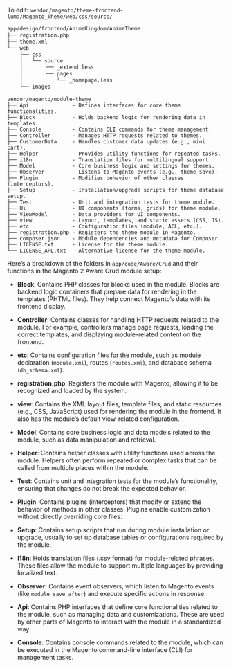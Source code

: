 
To edit: `vendor/magento/theme-frontend-luma/Magento_Theme/web/css/source/`
```bash
app/design/frontend/AnimeKingdom/AnimeTheme
├── registration.php
├── theme.xml
└── web
    ├── css
    │   └── source
    │       ├── _extend.less
    │       └── pages
    │           └── _homepage.less
    └── images 
```

```
vendor/magento/module-theme
├── Api              - Defines interfaces for core theme functionalities.
├── Block            - Holds backend logic for rendering data in templates.
├── Console          - Contains CLI commands for theme management.
├── Controller       - Manages HTTP requests related to themes.
├── CustomerData     - Handles customer data updates (e.g., mini cart).
├── Helper           - Provides utility functions for repeated tasks.
├── i18n             - Translation files for multilingual support.
├── Model            - Core business logic and settings for themes.
├── Observer         - Listens to Magento events (e.g., theme save).
├── Plugin           - Modifies behavior of other classes (interceptors).
├── Setup            - Installation/upgrade scripts for theme database setup.
├── Test             - Unit and integration tests for theme module.
├── Ui               - UI components (forms, grids) for theme module.
├── ViewModel        - Data providers for UI components.
├── view             - Layout, templates, and static assets (CSS, JS).
├── etc              - Configuration files (module, ACL, etc.).
├── registration.php - Registers the theme module in Magento.
├── composer.json    - Module dependencies and metadata for Composer.
├── LICENSE.txt      - License for the theme module.
└── LICENSE_AFL.txt  - Alternative license for the theme module.
```


Here’s a breakdown of the folders in `app/code/Aware/Crud` and their functions in the Magento 2 Aware Crud module setup:

- **Block**: Contains PHP classes for blocks used in the module. Blocks are backend logic containers that prepare data for rendering in the templates (PHTML files). They help connect Magento’s data with its frontend display.

- **Controller**: Contains classes for handling HTTP requests related to the module. For example, controllers manage page requests, loading the correct templates, and displaying module-related content on the frontend.

- **etc**: Contains configuration files for the module, such as module declaration (`module.xml`), routes (`routes.xml`), and database schema (`db_schema.xml`).

- **registration.php**: Registers the module with Magento, allowing it to be recognized and loaded by the system.

- **view**: Contains the XML layout files, template files, and static resources (e.g., CSS, JavaScript) used for rendering the module in the frontend. It also has the module’s default view-related configuration.

- **Model**: Contains core business logic and data models related to the module, such as data manipulation and retrieval.

- **Helper**: Contains helper classes with utility functions used across the module. Helpers often perform repeated or complex tasks that can be called from multiple places within the module.

- **Test**: Contains unit and integration tests for the module’s functionality, ensuring that changes do not break the expected behavior.

- **Plugin**: Contains plugins (interceptors) that modify or extend the behavior of methods in other classes. Plugins enable customization without directly overriding core files.

- **Setup**: Contains setup scripts that run during module installation or upgrade, usually to set up database tables or configurations required by the module.

- **i18n**: Holds translation files (.csv format) for module-related phrases. These files allow the module to support multiple languages by providing localized text.

- **Observer**: Contains event observers, which listen to Magento events (like `module_save_after`) and execute specific actions in response.

- **Api**: Contains PHP interfaces that define core functionalities related to the module, such as managing data and customizations. These are used by other parts of Magento to interact with the module in a standardized way.

- **Console**: Contains console commands related to the module, which can be executed in the Magento command-line interface (CLI) for management tasks.

